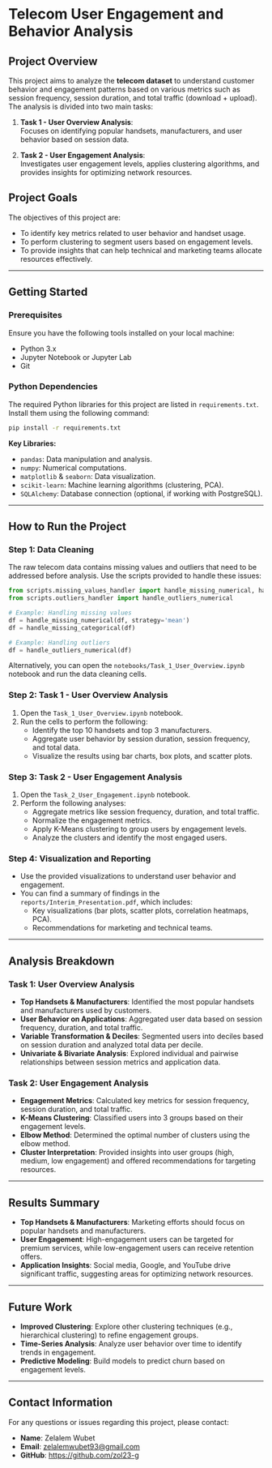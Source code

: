 
# **Telecom User Engagement and Behavior Analysis**

## **Project Overview**

This project aims to analyze the **telecom dataset** to understand customer behavior and engagement patterns based on various metrics such as session frequency, session duration, and total traffic (download + upload). The analysis is divided into two main tasks:

1. **Task 1 - User Overview Analysis**:  
   Focuses on identifying popular handsets, manufacturers, and user behavior based on session data.
   
2. **Task 2 - User Engagement Analysis**:  
   Investigates user engagement levels, applies clustering algorithms, and provides insights for optimizing network resources.

## **Project Goals**

The objectives of this project are:
- To identify key metrics related to user behavior and handset usage.
- To perform clustering to segment users based on engagement levels.
- To provide insights that can help technical and marketing teams allocate resources effectively.

---

<!-- ## **Project Structure**

```
├── data/                     # Directory containing the telecom dataset (raw and cleaned).
│   ├── telecom_data.csv       # Original telecom dataset.
│   ├── cleaned_telecom_data.csv # Cleaned version of the dataset.
├── notebooks/                 # Jupyter notebooks for analysis.
│   ├── Task_1_User_Overview.ipynb # Notebook for Task 1 analysis.
│   ├── Task_2_User_Engagement.ipynb # Notebook for Task 2 analysis.
├── scripts/                   # Python scripts for data cleaning and outlier handling.
│   ├── missing_values_handler.py   # Handles missing values in the dataset.
│   ├── outliers_handler.py         # Handles outliers in the dataset.
├── reports/                   # Reports and presentations.
│   ├── Interim_Presentation.pdf    # Summary presentation for Task 1 and Task 2.
├── README.md                  # Project documentation.
├── requirements.txt           # List of dependencies and libraries.
└── .gitignore                 # Files and directories to ignore in git.
```

--- -->

## **Getting Started**

### **Prerequisites**

Ensure you have the following tools installed on your local machine:
- Python 3.x
- Jupyter Notebook or Jupyter Lab
- Git

### **Python Dependencies**

The required Python libraries for this project are listed in `requirements.txt`. Install them using the following command:

```bash
pip install -r requirements.txt
```

**Key Libraries:**
- `pandas`: Data manipulation and analysis.
- `numpy`: Numerical computations.
- `matplotlib` & `seaborn`: Data visualization.
- `scikit-learn`: Machine learning algorithms (clustering, PCA).
- `SQLAlchemy`: Database connection (optional, if working with PostgreSQL).

---

## **How to Run the Project**

### **Step 1: Data Cleaning**

The raw telecom data contains missing values and outliers that need to be addressed before analysis. Use the scripts provided to handle these issues:

```python
from scripts.missing_values_handler import handle_missing_numerical, handle_missing_categorical
from scripts.outliers_handler import handle_outliers_numerical

# Example: Handling missing values
df = handle_missing_numerical(df, strategy='mean')
df = handle_missing_categorical(df)

# Example: Handling outliers
df = handle_outliers_numerical(df)
```

Alternatively, you can open the `notebooks/Task_1_User_Overview.ipynb` notebook and run the data cleaning cells.

### **Step 2: Task 1 - User Overview Analysis**

1. Open the `Task_1_User_Overview.ipynb` notebook.
2. Run the cells to perform the following:
   - Identify the top 10 handsets and top 3 manufacturers.
   - Aggregate user behavior by session duration, session frequency, and total data.
   - Visualize the results using bar charts, box plots, and scatter plots.

### **Step 3: Task 2 - User Engagement Analysis**

1. Open the `Task_2_User_Engagement.ipynb` notebook.
2. Perform the following analyses:
   - Aggregate metrics like session frequency, duration, and total traffic.
   - Normalize the engagement metrics.
   - Apply K-Means clustering to group users by engagement levels.
   - Analyze the clusters and identify the most engaged users.

### **Step 4: Visualization and Reporting**

- Use the provided visualizations to understand user behavior and engagement.
- You can find a summary of findings in the `reports/Interim_Presentation.pdf`, which includes:
  - Key visualizations (bar plots, scatter plots, correlation heatmaps, PCA).
  - Recommendations for marketing and technical teams.

---

## **Analysis Breakdown**

### **Task 1: User Overview Analysis**
- **Top Handsets & Manufacturers**: Identified the most popular handsets and manufacturers used by customers.
- **User Behavior on Applications**: Aggregated user data based on session frequency, duration, and total traffic.
- **Variable Transformation & Deciles**: Segmented users into deciles based on session duration and analyzed total data per decile.
- **Univariate & Bivariate Analysis**: Explored individual and pairwise relationships between session metrics and application data.

### **Task 2: User Engagement Analysis**
- **Engagement Metrics**: Calculated key metrics for session frequency, session duration, and total traffic.
- **K-Means Clustering**: Classified users into 3 groups based on their engagement levels.
- **Elbow Method**: Determined the optimal number of clusters using the elbow method.
- **Cluster Interpretation**: Provided insights into user groups (high, medium, low engagement) and offered recommendations for targeting resources.

---

## **Results Summary**

- **Top Handsets & Manufacturers**: Marketing efforts should focus on popular handsets and manufacturers.
- **User Engagement**: High-engagement users can be targeted for premium services, while low-engagement users can receive retention offers.
- **Application Insights**: Social media, Google, and YouTube drive significant traffic, suggesting areas for optimizing network resources.

---

## **Future Work**

- **Improved Clustering**: Explore other clustering techniques (e.g., hierarchical clustering) to refine engagement groups.
- **Time-Series Analysis**: Analyze user behavior over time to identify trends in engagement.
- **Predictive Modeling**: Build models to predict churn based on engagement levels.

---

## **Contact Information**

For any questions or issues regarding this project, please contact:

- **Name**: Zelalem Wubet
- **Email**: zelalemwubet93@gmail.com
- **GitHub**: https://github.com/zol23-g

